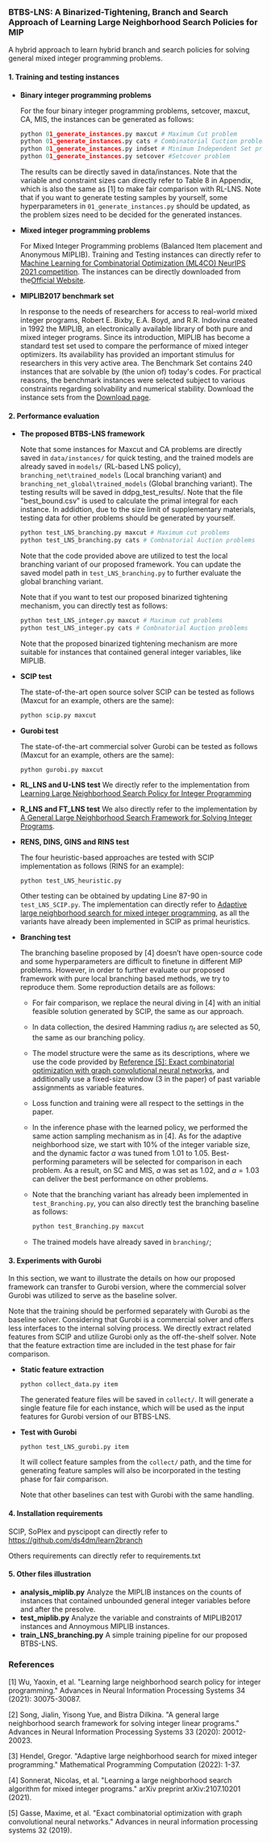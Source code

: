 ### BTBS-LNS: A Binarized-Tightening, Branch and Search Approach of Learning Large Neighborhood Search Policies for MIP

A hybrid approach to learn hybrid branch and search policies for solving general mixed integer programming problems.

#### 1. Training and testing instances

+ **Binary integer programming problems**
    
    For the four binary integer programming problems, setcover, maxcut, CA, MIS, the instances can be generated as follows:

    ```python
    python 01_generate_instances.py maxcut # Maximum Cut problem
    python 01_generate_instances.py cats # Combinatorial Cuction problem
    python 01_generate_instances.py indset # Minimum Independent Set problem 
    python 01_generate_instances.py setcover #Setcover problem
    ```

    The results can be directly saved in data/instances. Note that the variable and constraint sizes can directly refer to Table 8 in Appendix, which is also the same as [1] to make fair comparison with RL-LNS. Note that if you want to generate testing samples by yourself, some hyperparameters in ```01_generate_instances.py``` should be updated, as the problem sizes need to be decided for the generated instances.

+ **Mixed integer programming problems**

    For Mixed Integer Programming problems (Balanced Item placement and Anonymous MIPLIB). Training and Testing instances can directly refer to [Machine Learning for Combinatorial Optimization (ML4CO) NeurIPS 2021 competition](https://www.ecole.ai/2021/ml4co-competition/). The instances can be directly downloaded from the[Official Website](https://drive.google.com/file/d/1MytdY3IwX_aFRWdoc0mMfDN9Xg1EKUuq/view?usp=sharing).

+ **MIPLIB2017 benchmark set**
  
  In response to the needs of researchers for access to real-world mixed integer programs, Robert E. Bixby, E.A. Boyd, and R.R. Indovina created in 1992 the MIPLIB, an electronically available library of both pure and mixed integer programs. Since its introduction, MIPLIB has become a standard test set used to compare the performance of mixed integer optimizers. Its availability has provided an important stimulus for researchers in this very active area. The Benchmark Set contains 240 instances that are solvable by (the union of) today's codes. For practical reasons, the benchmark instances were selected subject to various constraints regarding solvability and numerical stability. Download the instance sets from the [Download page](https://miplib.zib.de/download.html).




#### 2. Performance evaluation

+ **The proposed BTBS-LNS framework**

    Note that some instances for Maxcut and CA problems are directly saved in ```data/instances/``` for quick testing, and the trained models are already saved in ```models/``` (RL-based LNS policy), ```branching_net\trained_models``` (Local branching variant) and ```branching_net_global\trained_models``` (Global branching variant). The testing results will be saved in ddpg_test_results/. Note that the file "best_bound.csv" is used to calculate the primal integral for each instance. In addidtion, due to the size limit of supplementary materials, testing data for other problems should be generated by yourself.

    ```python
    python test_LNS_branching.py maxcut # Maximum cut problems
    python test_LNS_branching.py cats # Combnatorial Auction problems
    ```

    Note that the code provided above are utilized to test the local branching variant of our proposed framework. You can update the saved model path in ```test_LNS_branching.py``` to further evaluate the global branching variant.

    Note that if you want to test our proposed binarized tightening mechanism, you can directly test as follows:
    ```python
    python test_LNS_integer.py maxcut # Maximum cut problems
    python test_LNS_integer.py cats # Combnatorial Auction problems
    ```

    Note that the proposed binarized tightening mechanism are more suitable for instances that contained general integer variables, like MIPLIB.


+ **SCIP test**

    The state-of-the-art open source solver SCIP can be tested as follows (Maxcut for an example, others are the same):
    ```python
    python scip.py maxcut
    ```
+ **Gurobi test**

    The state-of-the-art commercial solver Gurobi can be tested as follows (Maxcut for an example, others are the same):
    ```
    python gurobi.py maxcut
    ```

+ **RL_LNS and U-LNS test**
    We directly refer to the implementation from [Learning Large Neighborhood Search Policy for Integer Programming](https://github.com/WXY1427/Learn-LNS-policy)


+ **R_LNS and FT_LNS test**
    We also directly refer to the implementation by [A General Large Neighborhood Search Framework for Solving Integer Programs](https://colab.research.google.com/drive/1-vtfDzHFHuLmAz7fwIlZvLjk4MtatxYn?usp=sharing).

+ **RENS, DINS, GINS and RINS test**

    The four heuristic-based approaches are tested with SCIP implementation as follows (RINS for an example):

    ```python
    python test_LNS_heuristic.py
    ```

    Other testing can be obtained by updating Line 87-90 in ```test_LNS_SCIP.py```. The implementation can directly refer to [Adaptive large neighborhood search for mixed integer programming](https://www.scipopt.org/), as all the variants have already been implemented in SCIP as primal heuristics.

+ **Branching test**
  
  The branching baseline proposed by [4] doesn’t have open-source code and some hyperparameters are difficult to finetune in different MIP problems. However, in order to further evaluate our proposed framework with pure local branching based methods, we try to reproduce them. Some reproduction details are as follows:
  
  + For fair comparison, we replace the neural diving in [4] with an initial feasible solution generated by SCIP, the same as our approach.
  + In data collection, the desired Hamming radius $\eta_t$ are selected as $50$, the same as our branching policy.
  + The model structure were the same as its descriptions, where we use the code provided by [Reference [5]: Exact combinatorial optimization with graph convolutional neural networks](https://github.com/ds4dm/learn2branch), and additionally use a fixed-size window ($3$ in the paper) of past variable assignments as variable features.
  + Loss function and training were all respect to the settings in the paper.
  + In the inference phase with the learned policy, we performed the same action sampling mechanism as in [4]. As for the adaptive neighborhood size, we start with 10\% of the integer variable size, and the dynamic factor $a$ was tuned from $1.01$ to $1.05$. Best-performing parameters will be selected for comparison in each problem. As a result, on SC and MIS, $a$ was set as $1.02$, and $a=1.03$ can deliver the best performance on other problems.
  + Note that the branching variant has already been implemented in ```test_Branching.py```, you can also directly test the branching baseline as follows:
  
    ```python
    python test_Branching.py maxcut
    ```
  + The trained models have already saved in ```branching/```;


#### 3. Experiments with Gurobi

In this section, we want to illustrate the details on how our proposed framework can transfer to Gurobi version, where the commercial solver Gurobi was utilized to serve as the baseline solver.

Note that the training should be performed separately with Gurobi as the baseline solver. Considering that Gurobi is a commercial solver and offers less interfaces to the internal solving process. We directly extract related features from SCIP and utilize Gurobi only as the off-the-shelf solver. Note that the feature extraction time are included in the test phase for fair comparison.

+ **Static feature extraction**
    ```
    python collect_data.py item
    ```

    The generated feature files will be saved in ```collect/```. It will generate a single feature file for each instance, which will be used as the input features for Gurobi version of our BTBS-LNS.

+ **Test with Gurobi**
    ```
    python test_LNS_gurobi.py item
    ```
    It will collect feature samples from the ```collect/``` path, and the time for generating feature samples will also be incorporated in the testing phase  for fair comparison.

    Note that other baselines can test with Gurobi with the same handling.

#### 4. Installation requirements

SCIP, SoPlex and pyscipopt can directly refer to https://github.com/ds4dm/learn2branch

Others requirements can directly refer to requirements.txt


#### 5. Other files illustration

+ **analysis_miplib.py**
  Analyze the MIPLIB instances on the counts of instances that contained unbounded general integer variables before and after the presolve.
+ **test_miplib.py**
  Analyze the variable and constraints of MIPLIB2017 instances and Annoymous MIPLIB instances.
+ **train_LNS_branching.py**
  A simple training pipeline for our proposed BTBS-LNS.


### References

[1] Wu, Yaoxin, et al. "Learning large neighborhood search policy for integer programming." Advances in Neural Information Processing Systems 34 (2021): 30075-30087.

[2] Song, Jialin, Yisong Yue, and Bistra Dilkina. "A general large neighborhood search framework for solving integer linear programs." Advances in Neural Information Processing Systems 33 (2020): 20012-20023.

[3] Hendel, Gregor. "Adaptive large neighborhood search for mixed integer programming." Mathematical Programming Computation (2022): 1-37.

[4] Sonnerat, Nicolas, et al. "Learning a large neighborhood search algorithm for mixed integer programs." arXiv preprint arXiv:2107.10201 (2021).

[5] Gasse, Maxime, et al. "Exact combinatorial optimization with graph convolutional neural networks." Advances in neural information processing systems 32 (2019).